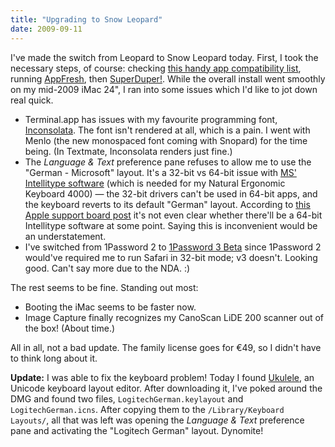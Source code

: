 ```yaml
---
title: "Upgrading to Snow Leopard"
date: 2009-09-11
---
```


I've made the switch from Leopard to Snow Leopard today. First, I took the necessary steps, of course: checking [this handy app compatibility list][1],
running [AppFresh][2], then [SuperDuper!][3]. While the overall install went smoothly on my mid-2009 iMac 24", I ran into some issues which I'd like to jot down real quick.

* Terminal.app has issues with my favourite programming font, [Inconsolata][4]. The font isn't rendered at all, which is a pain. I went with Menlo (the new monospaced font coming with Snopard) for the time being. (In Textmate, Inconsolata renders just fine.)
* The _Language & Text_ preference pane refuses to allow me to use the "German - Microsoft" layout. It's a 32-bit vs 64-bit issue with [MS' Intellitype software][5] (which is needed for my Natural Ergonomic Keyboard 4000) — the 32-bit drivers can't be used in 64-bit apps, and the keyboard reverts to its default "German" layout. According to [this Apple support board post][6] it's not even clear whether there'll be a 64-bit Intellitype software at some point. Saying this is inconvenient would be an understatement.
* I've switched from 1Password 2 to [1Password 3 Beta][7] since 1Password 2 would've required me to run Safari in 32-bit mode; v3 doesn't. Looking good. Can't say more due to the NDA. :)

The rest seems to be fine. Standing out most:

* Booting the iMac seems to be faster now.
* Image Capture finally recognizes my CanoScan LiDE 200 scanner out of the box! (About time.)

All in all, not a bad update. The family license goes for €49, so I didn't have to think long about it.

**Update:** I was able to fix the keyboard problem! Today I found [Ukulele][8], an Unicode keyboard layout editor. After downloading it, I've poked around the DMG and found two files, `LogitechGerman.keylayout` and `LogitechGerman.icns`. After copying them to the `/Library/Keyboard Layouts/`, all that was left was opening the _Language & Text_ preference pane and activating the "Logitech German" layout. Dynomite!


[1]: http://snowleopard.wikidot.com/
[2]: http://metaquark.de/appfresh/
[3]: http://www.shirt-pocket.com/SuperDuper/SuperDuperDescription.html
[4]: http://www.levien.com/type/myfonts/inconsolata.html
[5]: http://www.macupdate.com/info.php/id/29220/microsoft-intellitype
[6]: http://discussions.apple.com/message.jspa?messageID=10124424#10124424
[7]: http://www.switchersblog.com/2009/08/update-1password-on-snow-leopard.html
[8]: http://scripts.sil.org/cms/scripts/page.php?site_id=nrsi&item_id=ukelele


